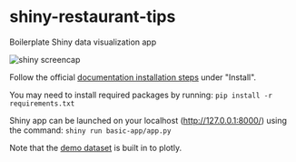 # shiny-restaurant-tips
Boilerplate Shiny data visualization app

![shiny screencap](shinyapp\screencapture.png "Shiny boilerplate")

Follow the official [documentation installation steps](https://shiny.posit.co/py/docs/install-create-run.html#install) under "Install".

You may need to install required packages by running:
```pip install -r requirements.txt```

Shiny app can be launched on your localhost (http://127.0.0.1:8000/) using the command: 
```shiny run basic-app/app.py ```

Note that the [demo dataset](https://plotly.com/python-api-reference/generated/plotly.data.html#plotly.data.tips) is built in to plotly.